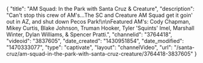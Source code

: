 {
    "title": "AM Squad: In the Park with Santa Cruz & Creature",
    "description": "Can't stop this crew of AM's...The SC and Creature AM Squad get it goin' out in AZ, and shut down Pecos Park!\n\nFeatured AM's: Cody Chapman, Mikey Curtis, Blake Johnson, Truman Hooker, Tyler 'Squints' Imel, Marshall Winter, Dylan Williams, & Spencer Pratti.",
    "channelid": "3764418",
    "videoid": "3837605",
    "date_created": "1430951854",
    "date_modified": "1470333077",
    "type": "captivate",
    "layout": "channelVideo",
    "url": "\/santa-cruz\/am-squad-in-the-park-with-santa-cruz-creature\/3764418-3837605"
}